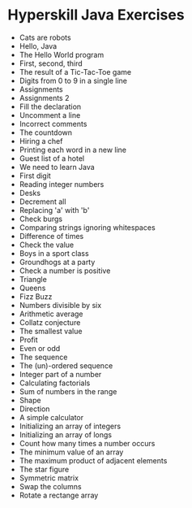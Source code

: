 # Hyperskill Java Exercises

- Cats are robots
- Hello, Java
- The Hello World program
- First, second, third
- The result of a Tic-Tac-Toe game
- Digits from 0 to 9 in a single line
- Assignments
- Assignments 2
- Fill the declaration
- Uncomment a line
- Incorrect comments
- The countdown
- Hiring a chef
- Printing each word in a new line
- Guest list of a hotel
- We need to learn Java
- First digit
- Reading integer numbers
- Desks
- Decrement all
- Replacing 'a' with 'b'
- Check burgs
- Comparing strings ignoring whitespaces
- Difference of times
- Check the value
- Boys in a sport class
- Groundhogs at a party
- Check a number is positive
- Triangle
- Queens
- Fizz Buzz
- Numbers divisible by six
- Arithmetic average
- Collatz conjecture
- The smallest value
- Profit
- Even or odd
- The sequence
- The (un)-ordered sequence
- Integer part of a number
- Calculating factorials
- Sum of numbers in the range
- Shape
- Direction
- A simple calculator
- Initializing an array of integers
- Initializing an array of longs
- Count how many times a number occurs
- The minimum value of an array
- The maximum product of adjacent elements
- The star figure
- Symmetric matrix
- Swap the columns
- Rotate a rectange array

